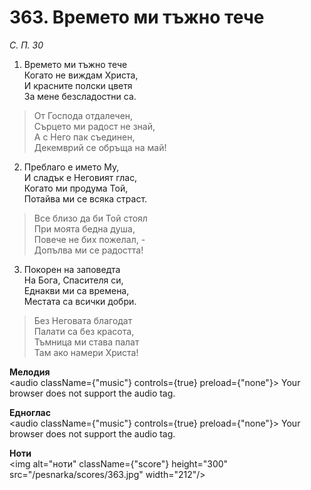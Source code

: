 # 363. Времето ми тъжно тече

_С. П. 30_

1. Времето ми тъжно тече  
Когато не виждам Христа,  
И красните полски цветя  
За мене безсладостни са.  

> От Господа отдалечен,  
> Сърцето ми радост не знай,  
> А с Него пак съединен,  
> Декемврий се обръща на май!

2. Преблаго е името Му,  
И сладък е Неговият глас,  
Когато ми продума Той,  
Потайва ми се всяка страст.  

> Все близо да би Той стоял  
> При моята бедна душа,  
> Повече не бих пожелал, -  
> Допълва ми се радостта!

3. Покорен на заповедта  
На Бога, Спасителя си,  
Еднакви ми са времена,  
Местата са всички добри.  

> Без Неговата благодат  
> Палати са без красота,  
> Тъмница ми става палат  
> Там ако намери Христа!

**Мелодия**  
<audio className={"music"} controls={true} preload={"none"}>
    <source src="/pesnarka/mp3/363.mp3" type="audio/mpeg"/>
    Your browser does not support the audio tag.
</audio>

**Едноглас**  
<audio className={"music"} controls={true} preload={"none"}>
    <source src="/pesnarka/transp/363.mp3" type="audio/mpeg"/>
    Your browser does not support the audio tag.
</audio>

**Ноти**  
<img alt="ноти" className={"score"} height="300" src="/pesnarka/scores/363.jpg" width="212"/>
